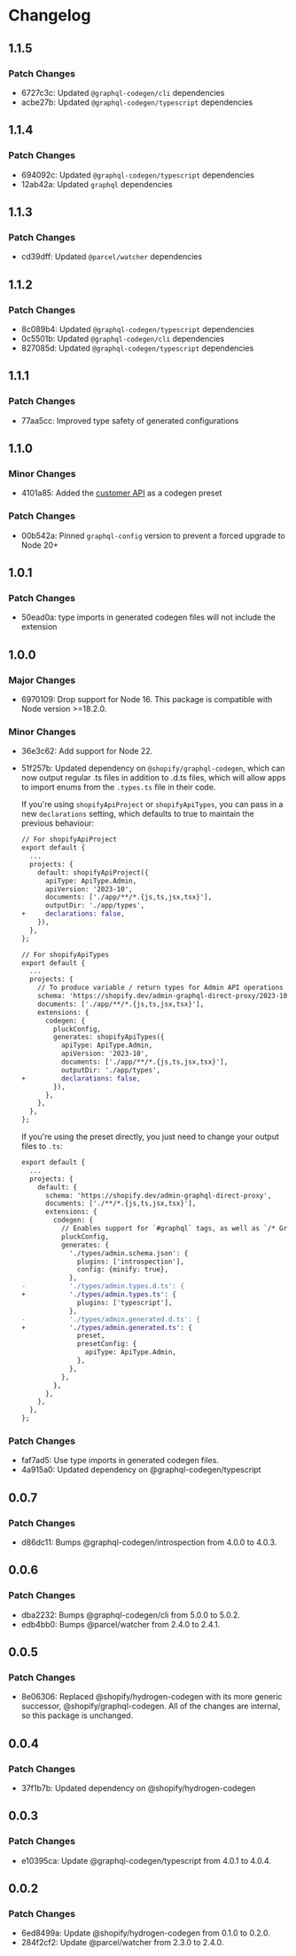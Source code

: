 # Changelog

## 1.1.5

### Patch Changes

- 6727c3c: Updated `@graphql-codegen/cli` dependencies
- acbe27b: Updated `@graphql-codegen/typescript` dependencies

## 1.1.4

### Patch Changes

- 694092c: Updated `@graphql-codegen/typescript` dependencies
- 12ab42a: Updated `graphql` dependencies

## 1.1.3

### Patch Changes

- cd39dff: Updated `@parcel/watcher` dependencies

## 1.1.2

### Patch Changes

- 8c089b4: Updated `@graphql-codegen/typescript` dependencies
- 0c5501b: Updated `@graphql-codegen/cli` dependencies
- 827085d: Updated `@graphql-codegen/typescript` dependencies

## 1.1.1

### Patch Changes

- 77aa5cc: Improved type safety of generated configurations

## 1.1.0

### Minor Changes

- 4101a85: Added the [customer API](https://shopify.dev/docs/api/customer) as a codegen preset

### Patch Changes

- 00b542a: Pinned `graphql-config` version to prevent a forced upgrade to Node 20+

## 1.0.1

### Patch Changes

- 50ead0a: type imports in generated codegen files will not include the extension

## 1.0.0

### Major Changes

- 6970109: Drop support for Node 16. This package is compatible with Node version >=18.2.0.

### Minor Changes

- 36e3c62: Add support for Node 22.
- 51f257b: Updated dependency on `@shopify/graphql-codegen`, which can now output regular .ts files in addition to .d.ts files, which will allow apps to import enums from the `.types.ts` file in their code.

  If you're using `shopifyApiProject` or `shopifyApiTypes`, you can pass in a new `declarations` setting, which defaults to true to maintain the previous behaviour:

  ```diff
  // For shopifyApiProject
  export default {
    ...
    projects: {
      default: shopifyApiProject({
        apiType: ApiType.Admin,
        apiVersion: '2023-10',
        documents: ['./app/**/*.{js,ts,jsx,tsx}'],
        outputDir: './app/types',
  +     declarations: false,
      }),
    },
  };

  // For shopifyApiTypes
  export default {
    ...
    projects: {
      // To produce variable / return types for Admin API operations
      schema: 'https://shopify.dev/admin-graphql-direct-proxy/2023-10',
      documents: ['./app/**/*.{js,ts,jsx,tsx}'],
      extensions: {
        codegen: {
          pluckConfig,
          generates: shopifyApiTypes({
            apiType: ApiType.Admin,
            apiVersion: '2023-10',
            documents: ['./app/**/*.{js,ts,jsx,tsx}'],
            outputDir: './app/types',
  +         declarations: false,
          }),
        },
      },
    },
  };
  ```

  If you're using the preset directly, you just need to change your output files to `.ts`:

  ```diff
  export default {
    ...
    projects: {
      default: {
        schema: 'https://shopify.dev/admin-graphql-direct-proxy',
        documents: ['./**/*.{js,ts,jsx,tsx}'],
        extensions: {
          codegen: {
            // Enables support for `#graphql` tags, as well as `/* GraphQL */`
            pluckConfig,
            generates: {
              './types/admin.schema.json': {
                plugins: ['introspection'],
                config: {minify: true},
              },
  -           './types/admin.types.d.ts': {
  +           './types/admin.types.ts': {
                plugins: ['typescript'],
              },
  -           './types/admin.generated.d.ts': {
  +           './types/admin.generated.ts': {
                preset,
                presetConfig: {
                  apiType: ApiType.Admin,
                },
              },
            },
          },
        },
      },
    },
  };
  ```

### Patch Changes

- faf7ad5: Use type imports in generated codegen files.
- 4a915a0: Updated dependency on @graphql-codegen/typescript

## 0.0.7

### Patch Changes

- d86dc11: Bumps @graphql-codegen/introspection from 4.0.0 to 4.0.3.

## 0.0.6

### Patch Changes

- dba2232: Bumps @graphql-codegen/cli from 5.0.0 to 5.0.2.
- edb4bb0: Bumps @parcel/watcher from 2.4.0 to 2.4.1.

## 0.0.5

### Patch Changes

- 8e06306: Replaced @shopify/hydrogen-codegen with its more generic successor, @shopify/graphql-codegen. All of the changes are internal, so this package is unchanged.

## 0.0.4

### Patch Changes

- 37f1b7b: Updated dependency on @shopify/hydrogen-codegen

## 0.0.3

### Patch Changes

- e10395ca: Update @graphql-codegen/typescript from 4.0.1 to 4.0.4.

## 0.0.2

### Patch Changes

- 6ed8499a: Update @shopify/hydrogen-codegen from 0.1.0 to 0.2.0.
- 284f2cf2: Update @parcel/watcher from 2.3.0 to 2.4.0.
